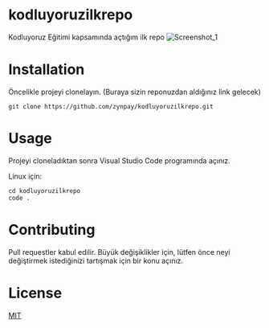 # kodluyoruzilkrepo
Kodluyoruz Eğitimi kapsamında açtığım ilk repo
![Screenshot_1](https://user-images.githubusercontent.com/89905891/163673325-97dd715f-ce08-435d-95ec-482b78f6a366.jpg)

# Installation
Öncelikle projeyi clonelayın. (Buraya sizin reponuzdan aldığınız link gelecek)

`git clone https://github.com/zynpay/kodluyoruzilkrepo.git` 

# Usage
Projeyi cloneladıktan sonra Visual Studio Code programında açınız.

Linux için:
```
cd kodluyoruzilkrepo
code .
```

# Contributing
Pull requestler kabul edilir. Büyük değişiklikler için, lütfen önce neyi değiştirmek istediğinizi tartışmak için bir konu açınız.

# License
[MIT](https://choosealicense.com/licenses/mit/)